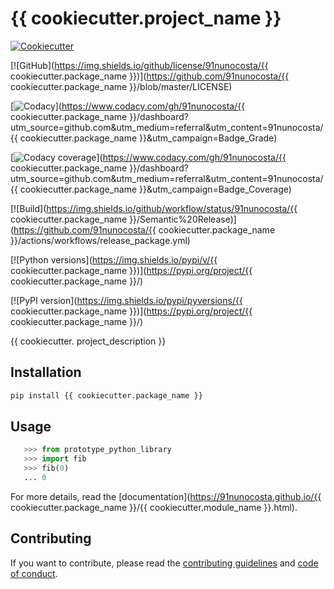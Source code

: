 # {{ cookiecutter.project_name }}

[![Cookiecutter](https://img.shields.io/badge/built%20with-Cookiecutter-ff69b4.svg?logo=cookiecutter)](https://github.com/91nunocosta/python-package-cookiecutter)

[![GitHub](https://img.shields.io/github/license/91nunocosta/{{ cookiecutter.package_name }})](https://github.com/91nunocosta/{{ cookiecutter.package_name }}/blob/master/LICENSE)

[![Codacy](https://app.codacy.com/project/badge/Grade/cb92f3f137454fae8697c7a6e7334f74)](https://www.codacy.com/gh/91nunocosta/{{ cookiecutter.package_name }}/dashboard?utm_source=github.com&amp;utm_medium=referral&amp;utm_content=91nunocosta/{{ cookiecutter.package_name }}&amp;utm_campaign=Badge_Grade)

[![Codacy coverage](https://app.codacy.com/project/badge/Coverage/cb92f3f137454fae8697c7a6e7334f74)](https://www.codacy.com/gh/91nunocosta/{{ cookiecutter.package_name }}/dashboard?utm_source=github.com&utm_medium=referral&utm_content=91nunocosta/{{ cookiecutter.package_name }}&utm_campaign=Badge_Coverage)

[![Build](https://img.shields.io/github/workflow/status/91nunocosta/{{ cookiecutter.package_name }}/Semantic%20Release)](https://github.com/91nunocosta/{{ cookiecutter.package_name }}/actions/workflows/release_package.yml)

[![Python versions](https://img.shields.io/pypi/v/{{ cookiecutter.package_name }})](https://pypi.org/project/{{ cookiecutter.package_name }}/)

[![PyPI version](https://img.shields.io/pypi/pyversions/{{ cookiecutter.package_name }})](https://pypi.org/project/{{ cookiecutter.package_name }}/)

{{ cookiecutter. project_description }}

## Installation

```bash
pip install {{ cookiecutter.package_name }}
```

## Usage

```python
   >>> from prototype_python_library
   >>> import fib
   >>> fib(0)
   ... 0
```

For more details, read the
[documentation](https://91nunocosta.github.io/{{ cookiecutter.package_name }}/{{ cookiecutter.module_name }}.html).

## Contributing

If you want to contribute, please read the [contributing guidelines](./CONTRIBUTING.md)
and [code of conduct](./CODE_OF_CONDUCT.md).
